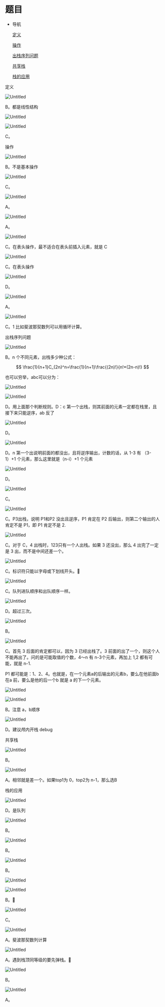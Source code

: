 # 题目

- 导航
    
    [定义](%E9%A2%98%E7%9B%AE%200b1c8314247a472f8eeb460f683ca1d8.md)
    
    [操作](%E9%A2%98%E7%9B%AE%200b1c8314247a472f8eeb460f683ca1d8.md)
    
    [出栈序列问题](%E9%A2%98%E7%9B%AE%200b1c8314247a472f8eeb460f683ca1d8.md)
    
    [共享栈](%E9%A2%98%E7%9B%AE%200b1c8314247a472f8eeb460f683ca1d8.md)
    
    [栈的应用](%E9%A2%98%E7%9B%AE%200b1c8314247a472f8eeb460f683ca1d8.md)
    

定义

![Untitled](%E9%A2%98%E7%9B%AE%200b1c8314247a472f8eeb460f683ca1d8/Untitled.png)

B。都是线性结构

![Untitled](%E9%A2%98%E7%9B%AE%200b1c8314247a472f8eeb460f683ca1d8/Untitled%201.png)

![Untitled](%E9%A2%98%E7%9B%AE%200b1c8314247a472f8eeb460f683ca1d8/Untitled%202.png)

C。

操作

![Untitled](%E9%A2%98%E7%9B%AE%200b1c8314247a472f8eeb460f683ca1d8/Untitled%203.png)

B。不是基本操作

![Untitled](%E9%A2%98%E7%9B%AE%200b1c8314247a472f8eeb460f683ca1d8/Untitled%204.png)

C。

![Untitled](%E9%A2%98%E7%9B%AE%200b1c8314247a472f8eeb460f683ca1d8/Untitled%205.png)

A。

![Untitled](%E9%A2%98%E7%9B%AE%200b1c8314247a472f8eeb460f683ca1d8/Untitled%206.png)

A。

![Untitled](%E9%A2%98%E7%9B%AE%200b1c8314247a472f8eeb460f683ca1d8/Untitled%207.png)

C。在表头操作，最不适合在表头前插入元素，就是 C

![Untitled](%E9%A2%98%E7%9B%AE%200b1c8314247a472f8eeb460f683ca1d8/Untitled%208.png)

C。在表头操作

![Untitled](%E9%A2%98%E7%9B%AE%200b1c8314247a472f8eeb460f683ca1d8/Untitled%209.png)

D。

![Untitled](%E9%A2%98%E7%9B%AE%200b1c8314247a472f8eeb460f683ca1d8/Untitled%2010.png)

A。

![Untitled](%E9%A2%98%E7%9B%AE%200b1c8314247a472f8eeb460f683ca1d8/Untitled%2011.png)

C。1 比如斐波那契数列可以用循环计算。

出栈序列问题

![Untitled](%E9%A2%98%E7%9B%AE%200b1c8314247a472f8eeb460f683ca1d8/Untitled%2012.png)

B。n 个不同元素，出栈多少种公式：

$$
\frac{1}{n+1}C_{2n}^n=\frac{1}{n+1}\frac{(2n)!}{n!*(2n-n)!}
$$

也可以穷举，abc可以分为：

![Untitled](%E9%A2%98%E7%9B%AE%200b1c8314247a472f8eeb460f683ca1d8/Untitled%2013.png)

![Untitled](%E9%A2%98%E7%9B%AE%200b1c8314247a472f8eeb460f683ca1d8/Untitled%2014.png)

D。用上面那个判断规则。D：c 第一个出栈，则其前面的元素一定都在栈里，且接下来只能逆序，ab 反了

![Untitled](%E9%A2%98%E7%9B%AE%200b1c8314247a472f8eeb460f683ca1d8/Untitled%2015.png)

D。

![Untitled](%E9%A2%98%E7%9B%AE%200b1c8314247a472f8eeb460f683ca1d8/Untitled%2016.png)

D。n 第一个出说明前面的都没出，且将逆序输出，计数的话，从 1-3 有 （3-1）+1 个元素，那么这里就是（n-i）+1 个元素

![Untitled](%E9%A2%98%E7%9B%AE%200b1c8314247a472f8eeb460f683ca1d8/Untitled%2017.png)

D。

![Untitled](%E9%A2%98%E7%9B%AE%200b1c8314247a472f8eeb460f683ca1d8/Untitled%2018.png)

C。

![Untitled](%E9%A2%98%E7%9B%AE%200b1c8314247a472f8eeb460f683ca1d8/Untitled%2019.png)

C。P3出栈，说明 P1和P2 没出且逆序，P1 肯定在 P2 后输出，则第二个输出的人肯定不是 P1，即 P1 肯定不是 2.

![Untitled](%E9%A2%98%E7%9B%AE%200b1c8314247a472f8eeb460f683ca1d8/Untitled%2020.png)

C。对于 C，4 出栈时，123只有一个人出栈。如果 3 还没出，那么 4 出完了一定是 3 出，而不是中间还差一个。

![Untitled](%E9%A2%98%E7%9B%AE%200b1c8314247a472f8eeb460f683ca1d8/Untitled%2021.png)

C。标识符只能以字母或下划线开头。🤨

![Untitled](%E9%A2%98%E7%9B%AE%200b1c8314247a472f8eeb460f683ca1d8/Untitled%2022.png)

C。队列进队顺序和出队顺序一样。

![Untitled](%E9%A2%98%E7%9B%AE%200b1c8314247a472f8eeb460f683ca1d8/Untitled%2023.png)

D。超过三次。

![Untitled](%E9%A2%98%E7%9B%AE%200b1c8314247a472f8eeb460f683ca1d8/Untitled%2024.png)

B。

![Untitled](%E9%A2%98%E7%9B%AE%200b1c8314247a472f8eeb460f683ca1d8/Untitled%2025.png)

C。首先 3 后面的肯定都可以，因为 3 已经出栈了。3 前面的出了一个，则这个人不能再出了。问的是可能取值的个数，4～n 有 n-3个元素，再加上 1,2 都有可能，就是 n-1.

P1 都可能是：1、2、4。也就是，在一个元素a的后输出的元素b，要么在他前面b在a 前，要么是他的后一个b 就是 a 的下一个元素。

![Untitled](%E9%A2%98%E7%9B%AE%200b1c8314247a472f8eeb460f683ca1d8/Untitled%2026.png)

![Untitled](%E9%A2%98%E7%9B%AE%200b1c8314247a472f8eeb460f683ca1d8/Untitled%2027.png)

B。注意 a，b顺序

![Untitled](%E9%A2%98%E7%9B%AE%200b1c8314247a472f8eeb460f683ca1d8/Untitled%2028.png)

D。建议颅内开栈 debug

共享栈

![Untitled](%E9%A2%98%E7%9B%AE%200b1c8314247a472f8eeb460f683ca1d8/Untitled%2029.png)

B。

![Untitled](%E9%A2%98%E7%9B%AE%200b1c8314247a472f8eeb460f683ca1d8/Untitled%2030.png)

A。相邻就是差一个。如果top1为 0，top2为 n-1，那么选B

栈的应用

![Untitled](%E9%A2%98%E7%9B%AE%200b1c8314247a472f8eeb460f683ca1d8/Untitled%2031.png)

D。是队列

![Untitled](%E9%A2%98%E7%9B%AE%200b1c8314247a472f8eeb460f683ca1d8/Untitled%2032.png)

B。

![Untitled](%E9%A2%98%E7%9B%AE%200b1c8314247a472f8eeb460f683ca1d8/Untitled%2033.png)

B。

![Untitled](%E9%A2%98%E7%9B%AE%200b1c8314247a472f8eeb460f683ca1d8/Untitled%2034.png)

B。

![Untitled](%E9%A2%98%E7%9B%AE%200b1c8314247a472f8eeb460f683ca1d8/Untitled%2035.png)

![Untitled](%E9%A2%98%E7%9B%AE%200b1c8314247a472f8eeb460f683ca1d8/Untitled%2036.png)

B。🧐

![Untitled](%E9%A2%98%E7%9B%AE%200b1c8314247a472f8eeb460f683ca1d8/Untitled%2037.png)

C。

![Untitled](%E9%A2%98%E7%9B%AE%200b1c8314247a472f8eeb460f683ca1d8/Untitled%2038.png)

A。斐波那契数列计算

![Untitled](%E9%A2%98%E7%9B%AE%200b1c8314247a472f8eeb460f683ca1d8/Untitled%2039.png)

 A。遇到栈顶同等级的要先弹栈。🧐

![Untitled](%E9%A2%98%E7%9B%AE%200b1c8314247a472f8eeb460f683ca1d8/Untitled%2040.png)

B。

![Untitled](%E9%A2%98%E7%9B%AE%200b1c8314247a472f8eeb460f683ca1d8/Untitled%2041.png)

A。